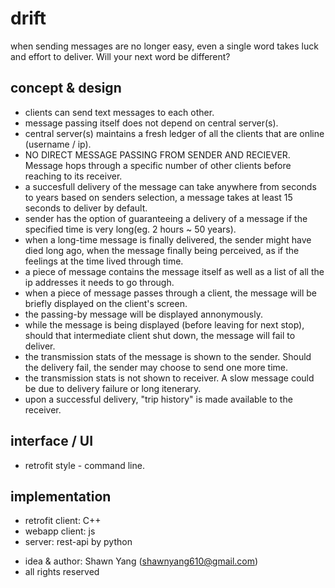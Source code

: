 # drift
when sending messages are no longer easy, even a single word takes luck and effort to deliver. Will your next word be different? 

## concept & design
 - clients can send text messages to each other.
 - message passing itself does not depend on central server(s).
 - central server(s) maintains a fresh ledger of all the clients that are online (username / ip).
 - NO DIRECT MESSAGE PASSING FROM SENDER AND RECIEVER. Message hops through a specific number of other clients before reaching to its receiver. 
 - a succesfull delivery of the message can take anywhere from seconds to years based on senders selection, a message takes at least 15 seconds to deliver by default.
 - sender has the option of guaranteeing a delivery of a message if the specified time is very long(eg. 2 hours ~ 50 years).
 - when a long-time message is finally delivered, the sender might have died long ago, when the message finally being perceived, as if the feelings at the time lived through time. 
 - a piece of message contains the message itself as well as a list of all the ip addresses it needs to go through.
 - when a piece of message passes through a client, the message will be briefly displayed on the client's screen.
 - the passing-by message will be displayed annonymously. 
 - while the message is being displayed (before leaving for next stop), should that intermediate client shut down, the message will fail to deliver.
 - the transmission stats of the message is shown to the sender. Should the delivery fail, the sender may choose to send one more time.
 - the transmission stats is not shown to receiver. A slow message could be due to delivery failure or long itenerary.
 - upon a successful delivery, "trip history" is made available to the receiver.

 ## interface / UI
  - retrofit style - command line.

 ## implementation
  - retrofit client: C++
  - webapp client: js 
  - server: rest-api by python


 * idea & author: Shawn Yang (shawnyang610@gmail.com)
 * all rights reserved